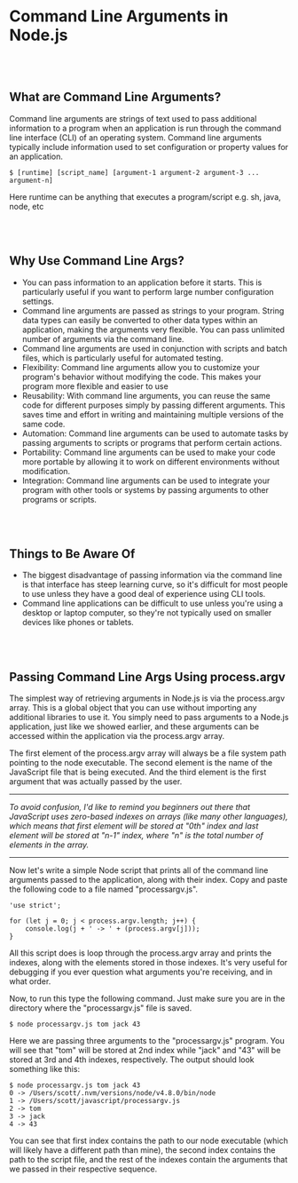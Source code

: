 # Command Line Arguments in Node.js
<br></br>
## What are Command Line Arguments?

Command line arguments are strings of text used to pass additional information to a program when an application is run through the command line interface (CLI) of an operating system. Command line arguments typically include information used to set configuration or property values for an application.

```
$ [runtime] [script_name] [argument-1 argument-2 argument-3 ... argument-n]
```

Here runtime can be anything that executes a program/script e.g. sh, java, node, etc

<br></br>
## Why Use Command Line Args?

* You can pass information to an application before it starts. This is particularly useful if you want to perform large number configuration settings.
* Command line arguments are passed as strings to your program. String data types can easily be converted to other data types within an application, making the arguments very flexible.
You can pass unlimited number of arguments via the command line.
* Command line arguments are used in conjunction with scripts and batch files, which is particularly useful for automated testing.
* Flexibility: Command line arguments allow you to customize your program's behavior without modifying the code. This makes your program more flexible and easier to use
* Reusability: With command line arguments, you can reuse the same code for different purposes simply by passing different arguments. This saves time and effort in writing and maintaining multiple versions of the same code.
* Automation: Command line arguments can be used to automate tasks by passing arguments to scripts or programs that perform certain actions.
* Portability: Command line arguments can be used to make your code more portable by allowing it to work on different environments without modification.
* Integration: Command line arguments can be used to integrate your program with other tools or systems by passing arguments to other programs or scripts.

<br></br>
## Things to Be Aware Of

* The biggest disadvantage of passing information via the command line is that interface has steep learning curve, so it's difficult for most people to use unless they have a good deal of experience using CLI tools.
* Command line applications can be difficult to use unless you're using a desktop or laptop computer, so they're not typically used on smaller devices like phones or tablets.


<br></br>
## Passing Command Line Args Using process.argv

The simplest way of retrieving arguments in Node.js is via the process.argv array. This is a global object that you can use without importing any additional libraries to use it. You simply need to pass arguments to a Node.js application, just like we showed earlier, and these arguments can be accessed within the application via the process.argv array.

The first element of the process.argv array will always be a file system path pointing to the node executable. The second element is the name of the JavaScript file that is being executed. And the third element is the first argument that was actually passed by the user.

***
*To avoid confusion, I'd like to remind you beginners out there that JavaScript uses zero-based indexes on arrays (like many other languages), which means that first element will be stored at "0th" index and last element will be stored at "n-1" index, where "n" is the total number of elements in the array.*
***

Now let's write a simple Node script that prints all of the command line arguments passed to the application, along with their index. Copy and paste the following code to a file named "processargv.js".

```
'use strict';

for (let j = 0; j < process.argv.length; j++) {
    console.log(j + ' -> ' + (process.argv[j]));
}
```

All this script does is loop through the process.argv array and prints the indexes, along with the elements stored in those indexes. It's very useful for debugging if you ever question what arguments you're receiving, and in what order.

Now, to run this type the following command. Just make sure you are in the directory where the "processargv.js" file is saved.

`$ node processargv.js tom jack 43`


Here we are passing three arguments to the "processargv.js" program. You will see that "tom" will be stored at 2nd index while "jack" and "43" will be stored at 3rd and 4th indexes, respectively. The output should look something like this:

```
$ node processargv.js tom jack 43
0 -> /Users/scott/.nvm/versions/node/v4.8.0/bin/node
1 -> /Users/scott/javascript/processargv.js
2 -> tom
3 -> jack
4 -> 43
```

You can see that first index contains the path to our node executable (which will likely have a different path than mine), the second index contains the path to the script file, and the rest of the indexes contain the arguments that we passed in their respective sequence.